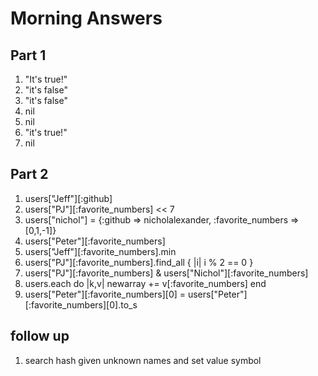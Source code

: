 Morning Answers
================



Part 1
------------

1. "It's true!"
2. "it's false"
3. "it's false"
4. nil
5. nil
6. "it's true!"
7. nil	


Part 2
----------------

1. users["Jeff"][:github]
2. users["PJ"][:favorite_numbers] << 7
3. users["nichol"] = {:github => nicholalexander, :favorite_numbers => [0,1,-1]}
4. users["Peter"][:favorite_numbers]
5. users["Jeff"][:favorite_numbers].min
6. users["PJ"][:favorite_numbers].find_all { |i| i % 2 == 0 }
7. users["PJ"][:favorite_numbers] & users["Nichol"][:favorite_numbers]
7. users.each do |k,v|
	newarray += v[:favorite_numbers]
   end
9. users["Peter"][:favorite_numbers][0] = users["Peter"][:favorite_numbers][0].to_s


follow up
-------------
1. search hash given unknown names and set value symbol
